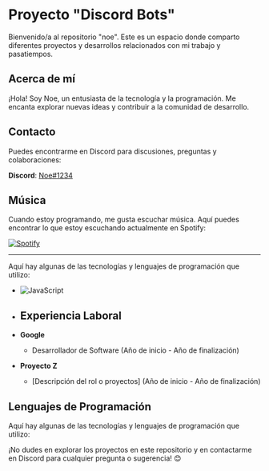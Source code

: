 # Proyecto "Discord Bots"

Bienvenido/a al repositorio "noe". Este es un espacio donde comparto diferentes proyectos y desarrollos relacionados con mi trabajo y pasatiempos.

## Acerca de mí

¡Hola! Soy Noe, un entusiasta de la tecnología y la programación. Me encanta explorar nuevas ideas y contribuir a la comunidad de desarrollo.

## Contacto

Puedes encontrarme en Discord para discusiones, preguntas y colaboraciones:

**Discord**: [Noe#1234](https://discord.com/users/1187980688864063489)

## Música

Cuando estoy programando, me gusta escuchar música. Aquí puedes encontrar lo que estoy escuchando actualmente en Spotify:

[![Spotify](https://novatorem-noe.vercel.app/api/spotify)](https://open.spotify.com/user/)

---

Aquí hay algunas de las tecnologías y lenguajes de programación que utilizo:

- ![JavaScript](https://img.shields.io/badge/JavaScript-F7DF1E?style=for-the-badge&logo=javascript&logoColor=black)

- ## Experiencia Laboral

- **Google**
  - Desarrollador de Software (Año de inicio - Año de finalización)

- **Proyecto Z**
  - [Descripción del rol o proyectos] (Año de inicio - Año de finalización)

## Lenguajes de Programación

Aquí hay algunas de las tecnologías y lenguajes de programación que utilizo:

¡No dudes en explorar los proyectos en este repositorio y en contactarme en Discord para cualquier pregunta o sugerencia! 😊

